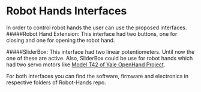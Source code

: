 # Robot Hands Interfaces
In order to control robot hands the user can use the proposed interfaces.
#####Robot Hand Extension: 
This interface had two buttons, one for closing and one for opening the robot hand.

#####SliderBox:
This interface had two linear potentiometers. Until now the one of these are active.
Also, SliderBox could be use for robot hands which had two servo motors like
[Model T42  of Yale OpenHand Project](http://www.eng.yale.edu/grablab/openhand/model_t42.html#performance).

For both interfaces you can find the software, firmware and electronics in respective folders of Robot-Hands repo.